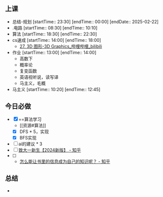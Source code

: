 ## 上课
-  总结-规划 [startTime:: 23:30]  [endTime:: 00:00]  [endDate:: 2025-02-22]
-  .电路 [startTime:: 08:30]  [endTime:: 10:10]
-  算法 [startTime:: 18:30]  [endTime:: 22:30]
-  cs速成 [startTime:: 14:00]  [endTime:: 18:00]
	- [27. 3D 图形-3D Graphics_哔哩哔哩_bilibili](https://www.bilibili.com/video/BV1EW411u7th/)
-  作业 [startTime:: 13:00]  [endTime:: 14:00]
	- 高数下
	- 概率论
	- 复变函数
	- 英语视听说，读写译
	- 马主义，毛概
-  马主义 [startTime:: 10:20]  [endTime:: 12:45]
## 今日必做
* [x] ==算法学习
	* [[资源#算法]]
	* [x] DFS * 5，实现
	* [x] BFS实现
* [ ] ai的建议 * 3
* [ ] [致大一新生【2024新版】 - 知乎](https://zhuanlan.zhihu.com/p/987110755)
* [ ] - [怎么能让书里的信息成为自己的知识呢？ - 知乎](https://www.zhihu.com/question/659437028/answer/81388509103)
## 总结
* 
